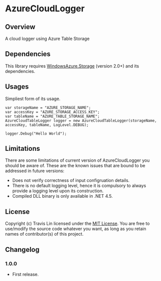 AzureCloudLogger
=====

Overview
-----
A cloud logger using Azure Table Storage



Dependencies
-----
This library requires [WindowsAzure.Storage](https://github.com/WindowsAzure/azure-sdk-for-net) (version 2.0+) and its dependencies.



Usages
-----
Simpliest form of its usage.

```
var storageName = "AZURE_STORAGE_NAME";
var accessKey = "AZURE_STORAGE_ACCESS_KEY";
var tableName = "AZURE_TABLE_STORAGE_NAME";
AzureCloudTableLogger logger = new AzureCloudTableLogger(storageName, accessKey, tableName, LogLevel.DEBUG);
   
logger.Debug("Hello World");
```


Limitations
-----
There are some limitations of current version of AzureCloudLogger you should be aware of. These are the known issues that are bound to be addressed in future versions:

* Does not verify correctness of input configruation details.
* There is no default logging level, hence it is compulsory to always provide a logging level upon its construction.
* Compiled DLL binary is only available in .NET 4.5.


License
-----
Copyright (c) Travis Lin licensed under the [MIT License](https://github.com/rockacola/AzureCloudLogger/blob/master/LICENSE.txt). You are free to use/modify the source code whatever you want, as long as you retain names of contributor(s) of this project.



Changelog
-----
### 1.0.0
* First release.


